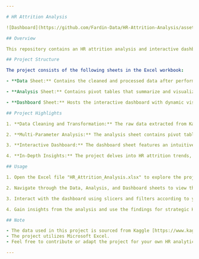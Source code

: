 ```yaml
---

# HR Attrition Analysis

![Dashboard](https://github.com/Fardin-Data/HR-Attrition-Analysis/assets/137788371/c5732270-e0b8-4cc6-b079-55d680ac658d)

## Overview

This repository contains an HR attrition analysis and interactive dashboard project built in Microsoft Excel. The project aims to explore and analyze employee attrition data sourced from Kaggle, providing valuable insights to HR professionals and management.

## Project Structure

The project consists of the following sheets in the Excel workbook:

- **Data Sheet:** Contains the cleaned and processed data after performing data cleaning, merging, and transformations using Power Query. The raw data, originally in three separate sheets, has been consolidated and enriched with new columns for analysis purposes.

- **Analysis Sheet:** Contains pivot tables that summarize and visualize key insights from the cleaned data. It presents correlations between employee attrition and various parameters, including salary hikes, performance ratings, department-wise attrition, and other relevant factors impacting attrition.

- **Dashboard Sheet:** Hosts the interactive dashboard with dynamic visualizations and slicers. The dashboard utilizes the cleaned data to present key findings and allow users to interactively explore the data.

## Project Highlights

1. **Data Cleaning and Transformation:** The raw data extracted from Kaggle, distributed across multiple sheets, has been cleaned, merged, and processed using Power Query. This ensures data integrity and accuracy for analysis.

2. **Multi-Parameter Analysis:** The analysis sheet contains pivot tables exploring various parameters influencing attrition, such as salary hikes, performance ratings, department-wise attrition, and more. This comprehensive approach provides a deeper understanding of employee churn patterns.

3. **Interactive Dashboard:** The dashboard sheet features an intuitive and interactive interface, allowing users to filter and visualize data through slicers, charts, and graphs. It enables HR professionals and management to gain actionable insights.

4. **In-Depth Insights:** The project delves into HR attrition trends, identifies potential risk areas, and highlights opportunities for employee retention strategies. The visualization of data aids in better decision-making.

## Usage

1. Open the Excel file "HR_Attrition_Analysis.xlsx" to explore the project.

2. Navigate through the Data, Analysis, and Dashboard sheets to view the cleaned data, analysis, and interactive visualizations.

3. Interact with the dashboard using slicers and filters according to your preferences.

4. Gain insights from the analysis and use the findings for strategic HR decision-making.

## Note

- The data used in this project is sourced from Kaggle [https://www.kaggle.com/datasets/vjchoudhary7/hr-analytics-case-study].
- The project utilizes Microsoft Excel.
- Feel free to contribute or adapt the project for your own HR analytics needs.

---
```

